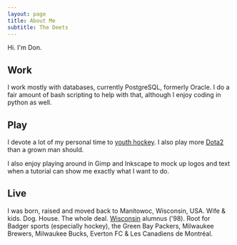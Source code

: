 ```yaml
---
layout: page
title: About Me
subtitle: The Deets
---
```


Hi. I'm Don. 

## Work
I work mostly with databases, currently PostgreSQL, formerly Oracle. I do a fair amount of bash scripting to help with that, although I enjoy coding in python as well.

## Play
I devote a lot of my personal time to [youth hockey](http://www.manitowochockey.org). I also play more [Dota2](http://www.dota2.com) than a grown man should.

I also enjoy playing around in Gimp and Inkscape to mock up logos and text  when a tutorial can show me exactly what I want to do.

## Live
I was born, raised and moved back to Manitowoc, Wisconsin, USA. Wife & kids. Dog. House. The whole deal. [Wisconsin](https://www.wisc.edu/) alumnus ('98). Root for Badger sports (especially hockey), the Green Bay Packers, Milwaukee Brewers, Milwaukee Bucks, Everton FC & Les Canadiens de Montréal.
